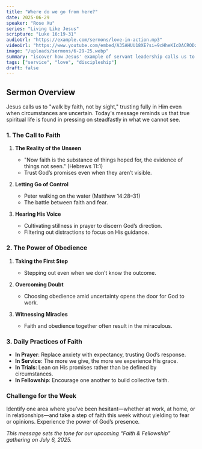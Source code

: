```yaml
---
title: "Where do we go from here?"
date: 2025-06-29
speaker: "Rose Xu"
series: "Living Like Jesus"
scripture: "Luke 16:19-31"
audioUrl: "https://example.com/sermons/love-in-action.mp3"
videoUrl: "https://www.youtube.com/embed/A35AHUU18XE?si=9cHheKIcDACRODzx"
image: "/uploads/sermons/6-29-25.webp"
summary: "iscover how Jesus' example of servant leadership calls us to love others through practical acts of service and sacrificeD."
tags: ["service", "love", "discipleship"]
draft: false
---
```


## Sermon Overview

Jesus calls us to "walk by faith, not by sight," trusting fully in Him even when circumstances are uncertain. Today's message reminds us that true spiritual life is found in pressing on steadfastly in what we cannot see.

### 1. The Call to Faith

1. **The Reality of the Unseen**

   * "Now faith is the substance of things hoped for, the evidence of things not seen." (Hebrews 11:1)
   * Trust God’s promises even when they aren’t visible.
2. **Letting Go of Control**

   * Peter walking on the water (Matthew 14:28–31)
   * The battle between faith and fear.
3. **Hearing His Voice**

   * Cultivating stillness in prayer to discern God’s direction.
   * Filtering out distractions to focus on His guidance.

### 2. The Power of Obedience

1. **Taking the First Step**

   * Stepping out even when we don’t know the outcome.
2. **Overcoming Doubt**

   * Choosing obedience amid uncertainty opens the door for God to work.
3. **Witnessing Miracles**

   * Faith and obedience together often result in the miraculous.

### 3. Daily Practices of Faith

* **In Prayer**: Replace anxiety with expectancy, trusting God’s response.
* **In Service**: The more we give, the more we experience His grace.
* **In Trials**: Lean on His promises rather than be defined by circumstances.
* **In Fellowship**: Encourage one another to build collective faith.

### Challenge for the Week

Identify one area where you’ve been hesitant—whether at work, at home, or in relationships—and take a step of faith this week without yielding to fear or opinions. Experience the power of God’s presence.

*This message sets the tone for our upcoming “Faith & Fellowship” gathering on July 6, 2025.*
